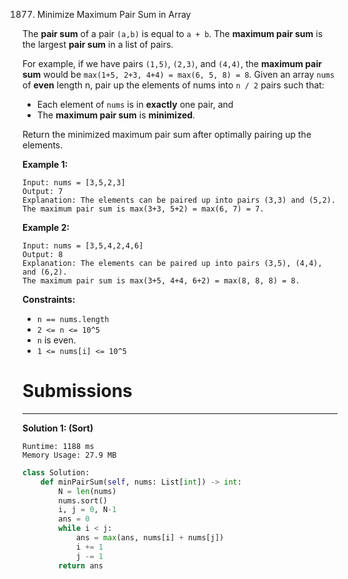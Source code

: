 1877. Minimize Maximum Pair Sum in Array

The **pair sum** of a pair `(a,b)` is equal to `a + b`. The **maximum pair sum** is the largest **pair sum** in a list of pairs.

For example, if we have pairs `(1,5)`, `(2,3)`, and `(4,4)`, the **maximum pair sum** would be `max(1+5, 2+3, 4+4) = max(6, 5, 8) = 8`.
Given an array `nums` of **even** length n, pair up the elements of nums into `n / 2` pairs such that:

* Each element of `nums` is in **exactly** one pair, and
* The **maximum pair sum** is **minimized**.

Return the minimized maximum pair sum after optimally pairing up the elements.

 

**Example 1:**
```
Input: nums = [3,5,2,3]
Output: 7
Explanation: The elements can be paired up into pairs (3,3) and (5,2).
The maximum pair sum is max(3+3, 5+2) = max(6, 7) = 7.
```

**Example 2:**
```
Input: nums = [3,5,4,2,4,6]
Output: 8
Explanation: The elements can be paired up into pairs (3,5), (4,4), and (6,2).
The maximum pair sum is max(3+5, 4+4, 6+2) = max(8, 8, 8) = 8.
```

**Constraints:**

* `n == nums.length`
* `2 <= n <= 10^5`
* `n` is even.
* `1 <= nums[i] <= 10^5`

# Submissions
---
**Solution 1: (Sort)**
```
Runtime: 1188 ms
Memory Usage: 27.9 MB
```
```python
class Solution:
    def minPairSum(self, nums: List[int]) -> int:
        N = len(nums)
        nums.sort()
        i, j = 0, N-1
        ans = 0
        while i < j:
            ans = max(ans, nums[i] + nums[j])
            i += 1
            j -= 1
        return ans
```